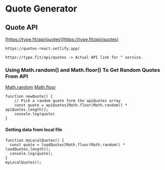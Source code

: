 # Quote Generator

## Quote API
[https://type.fit/api/quotes](https://type.fit/api/quotes)
```
https://quotes-react.netlify.app/

https://type.fit/api/quotes -> Actual API link for ^ service.
```
### Using Math.random() and Math.floor() To Get Random Quotes From API
[Math.random](https://developer.mozilla.org/en-US/docs/Web/JavaScript/Reference/Global_Objects/Math/random)
[Math.floor](https://developer.mozilla.org/en-US/docs/Web/JavaScript/Reference/Global_Objects/Math/floor)
```
function newQuote() {
    // Pick a random quote form the apiQuotes array
    const quote = apiQuotes[Math.floor(Math.random() * apiQuotes.length)];
    console.log(quote)
}
```
#### Getting data from local file
```
function myLocalQuotes() {
  const quote = loadQuotes[Math.floor(Math.random() * loadQuotes.length)];
  console.log(quote);
}
myLocalQuotes();
```